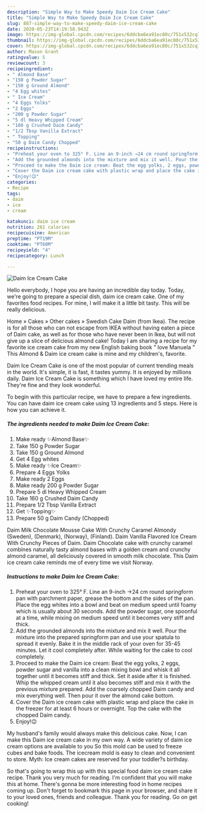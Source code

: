 ```yaml
---
description: "Simple Way to Make Speedy Daim Ice Cream Cake"
title: "Simple Way to Make Speedy Daim Ice Cream Cake"
slug: 887-simple-way-to-make-speedy-daim-ice-cream-cake
date: 2020-05-23T14:19:58.943Z
image: https://img-global.cpcdn.com/recipes/6ddcba6ea91ec80c/751x532cq70/daim-ice-cream-cake-recipe-main-photo.jpg
thumbnail: https://img-global.cpcdn.com/recipes/6ddcba6ea91ec80c/751x532cq70/daim-ice-cream-cake-recipe-main-photo.jpg
cover: https://img-global.cpcdn.com/recipes/6ddcba6ea91ec80c/751x532cq70/daim-ice-cream-cake-recipe-main-photo.jpg
author: Mason Grant
ratingvalue: 5
reviewcount: 3
recipeingredient:
- " Almond Base"
- "150 g Powder Sugar"
- "150 g Ground Almond"
- "4 Egg whites"
- " Ice Cream"
- "4 Eggs Yolks"
- "2 Eggs"
- "200 g Powder Sugar"
- "5 dl Heavy Whipped Cream"
- "160 g Crushed Daim Candy"
- "1/2 Tbsp Vanilla Extract"
- " Topping"
- "50 g Daim Candy Chopped"
recipeinstructions:
- "Preheat your oven to 325° F. Line an 9-inch →24 cm round springform pan with parchment paper, grease the bottom and the sides of the pan. Place the egg whites into a bowl and beat on medium speed until foamy which is usually about 30 seconds. Add the powder sugar, one spoonful at a time, while mixing on medium speed until it becomes very stiff and thick."
- "Add the grounded almonds into the mixture and mix it well. Pour the mixture into the prepared springform pan and use your spatula to spread it evenly. Bake it in the middle rack of your oven for 35-45 minutes. Let it cool completely after. While waiting for the cake to cool completely."
- "Proceed to make the Daim ice cream: Beat the egg yolks, 2 eggs, powder sugar and vanilla into a clean mixing bowl and whisk it all together until it becomes stiff and thick. Set it aside after it is finished. Whip the whipped cream until it also becomes stiff and mix it with the previous mixture prepared. Add the coarsely chopped Daim candy and mix everything well. Then pour it over the almond cake bottom."
- "Cover the Daim ice cream cake with plastic wrap and place the cake in the freezer for at least 6 hours or overnight. Top the cake with the chopped Daim candy."
- "Enjoy!😉"
categories:
- Recipe
tags:
- daim
- ice
- cream

katakunci: daim ice cream 
nutrition: 261 calories
recipecuisine: American
preptime: "PT19M"
cooktime: "PT60M"
recipeyield: "4"
recipecategory: Lunch

---
```



![Daim Ice Cream Cake](https://img-global.cpcdn.com/recipes/6ddcba6ea91ec80c/751x532cq70/daim-ice-cream-cake-recipe-main-photo.jpg)

Hello everybody, I hope you are having an incredible day today. Today, we're going to prepare a special dish, daim ice cream cake. One of my favorites food recipes. For mine, I will make it a little bit tasty. This will be really delicious.

Home » Cakes » Other cakes » Swedish Cake Daim (from Ikea). The recipe is for all those who can not escape from IKEA without having eaten a piece of Daim cake, as well as for those who have never been in Ikea, but will not give up a slice of delicious almond cake! Today I am sharing a recipe for my favorite ice cream cake from my new English baking book &#34; love Manuela &#34; This Almond &amp; Daim ice cream cake is mine and my children&#39;s, favorite.

Daim Ice Cream Cake is one of the most popular of current trending meals in the world. It's simple, it is fast, it tastes yummy. It is enjoyed by millions daily. Daim Ice Cream Cake is something which I have loved my entire life. They're fine and they look wonderful.


To begin with this particular recipe, we have to prepare a few ingredients. You can have daim ice cream cake using 13 ingredients and 5 steps. Here is how you can achieve it.

<!--inarticleads1-->

##### The ingredients needed to make Daim Ice Cream Cake:

1. Make ready  ✨Almond Base✨
1. Take 150 g Powder Sugar
1. Take 150 g Ground Almond
1. Get 4 Egg whites
1. Make ready  ✨Ice Cream✨
1. Prepare 4 Eggs Yolks
1. Make ready 2 Eggs
1. Make ready 200 g Powder Sugar
1. Prepare 5 dl Heavy Whipped Cream
1. Take 160 g Crushed Daim Candy
1. Prepare 1/2 Tbsp Vanilla Extract
1. Get  ✨Topping✨
1. Prepare 50 g Daim Candy (Chopped)


Daim Milk Chocolate Mousse Cake With Crunchy Caramel Almondy (Sweden), (Denmark), (Norway), (Finland). Daim Vanilla Flavored Ice Cream With Crunchy Pieces of Daim. Daim Chocolate cake with crunchy caramel combines naturally tasty almond bases with a golden cream and crunchy almond caramel, all deliciously covered in smooth milk chocolate. This Daim ice cream cake reminds me of every time we visit Norway. 

<!--inarticleads2-->

##### Instructions to make Daim Ice Cream Cake:

1. Preheat your oven to 325° F. Line an 9-inch →24 cm round springform pan with parchment paper, grease the bottom and the sides of the pan. Place the egg whites into a bowl and beat on medium speed until foamy which is usually about 30 seconds. Add the powder sugar, one spoonful at a time, while mixing on medium speed until it becomes very stiff and thick.
1. Add the grounded almonds into the mixture and mix it well. Pour the mixture into the prepared springform pan and use your spatula to spread it evenly. Bake it in the middle rack of your oven for 35-45 minutes. Let it cool completely after. While waiting for the cake to cool completely.
1. Proceed to make the Daim ice cream: Beat the egg yolks, 2 eggs, powder sugar and vanilla into a clean mixing bowl and whisk it all together until it becomes stiff and thick. Set it aside after it is finished. Whip the whipped cream until it also becomes stiff and mix it with the previous mixture prepared. Add the coarsely chopped Daim candy and mix everything well. Then pour it over the almond cake bottom.
1. Cover the Daim ice cream cake with plastic wrap and place the cake in the freezer for at least 6 hours or overnight. Top the cake with the chopped Daim candy.
1. Enjoy!😉


My husband&#39;s family would always make this delicious cake. Now, I can make this Daim ice cream cake in my own way. A wide variety of daim ice cream options are available to you So this mold can be used to freeze cubes and bake foods. The icecream mold is easy to clean and convenient to store. Myth: Ice cream cakes are reserved for your toddler?s birthday. 

So that's going to wrap this up with this special food daim ice cream cake recipe. Thank you very much for reading. I'm confident that you will make this at home. There's gonna be more interesting food in home recipes coming up. Don't forget to bookmark this page in your browser, and share it to your loved ones, friends and colleague. Thank you for reading. Go on get cooking!
